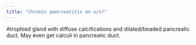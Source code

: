 ```yaml
---
title: "Chronic pancreatitis on u/s?"
---
```

Atrophied gland with diffuse calcifications and dilated/beaded pancreatic duct. May even get calculi in pancreatic duct.

